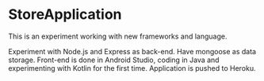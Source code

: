 # StoreApplication

This is an experiment working with new frameworks and language. 

Experiment with Node.js and Express as back-end.
Have mongoose as data storage.
Front-end is done in Android Studio, coding in Java and experimenting with Kotlin for the first time.
Application is pushed to Heroku. 

